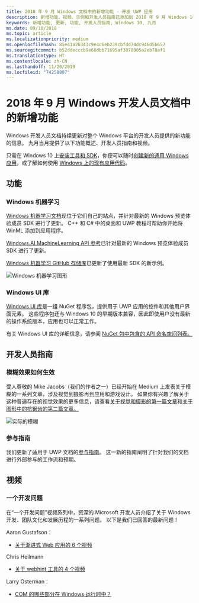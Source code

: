 ```yaml
---
title: 2018 年 9 月 Windows 文档中的新增功能 - 开发 UWP 应用
description: 新增功能、视频、示例和开发人员指南已添加到 2018 年 9 月 Windows 10 开发人员文档。
keywords: 新增功能, 更新, 功能, 开发人员指南, Windows 10, 九月
ms.date: 09/10/2018
ms.topic: article
ms.localizationpriority: medium
ms.openlocfilehash: 85e41a26343c9e4c6eb239cbfdd74dc946d5b657
ms.sourcegitcommit: b52ddecccb9e68dbb71695af3078005a2eb78af1
ms.translationtype: HT
ms.contentlocale: zh-CN
ms.lasthandoff: 11/20/2019
ms.locfileid: "74258807"
---
```

# <a name="whats-new-in-the-windows-developer-docs-in-september-2018"></a>2018 年 9 月 Windows 开发人员文档中的新增功能

Windows 开发人员文档持续更新对整个 Windows 平台的开发人员提供的新功能的信息。 九月当月提供了以下功能概述、开发人员指南和视频。

只需在 Windows 10 上[安装工具和 SDK](https://developer.microsoft.com/windows/downloads#_blank)，你便可以随时[创建新的通用 Windows 应用](../get-started/create-uwp-apps.md)，或了解如何使用 [Windows 上的现有应用代码](../porting/index.md)。

## <a name="features"></a>功能

### <a name="windows-machine-learning"></a>Windows 机器学习

[Windows 机器学习文档](https://docs.microsoft.com/windows/ai/)现位于它们自己的站点，并针对最新的 Windows 预览体验成员 SDK 进行了更新。 C++ 和 C# 中的桌面和 UWP 教程可帮助你开始将 WinML 添加到应用程序。

[Windows.AI.MachineLearning API 参考](https://docs.microsoft.com/uwp/api/windows.ai.machinelearning)已针对最新的 Windows 预览体验成员 SDK 进行了更新。

[Windows 机器学习 GitHub 存储库](https://github.com/Microsoft/Windows-Machine-Learning)已更新了使用最新 SDK 的新示例。

![Windows 机器学习图形](images/winml-graphic.png)

### <a name="windows-ui-library"></a>Windows UI 库

[Windows UI 库](https://docs.microsoft.com/uwp/toolkits/winui/)是一组 NuGet 程序包，提供用于 UWP 应用的控件和其他用户界面元素。 这些程序包还与 Windows 10 的早期版本兼容，因此即使用户没有最新的操作系统版本，应用也可以正常工作。

有关 Windows UI 库的详细信息，请参阅 [NuGet 包中包含的 API 命名空间列表。](https://docs.microsoft.com/uwp/api/overview/winui/)

## <a name="developer-guidance"></a>开发人员指南

### <a name="how-blur-effects-work"></a>模糊效果如何生效

受人尊敬的 Mike Jacobs（我们的作者之一）已经开始在 Medium 上发表关于模糊的一系列文章，涉及视觉到摄影再到应用和游戏设计。 如果你有兴趣了解关于这种普遍存在的视觉效果的更多信息，请查看[关于视觉和摄影的第一篇文章](https://medium.com/microsoft-design/science-in-the-system-how-blur-effects-work-8b0590996e09)和[关于图形中的抗锯齿的第二篇文章。](https://medium.com/microsoft-design/science-in-the-system-how-blur-effects-work-part-2-c5589a738515)

![实际的模糊](images/blur-example.jpg)

### <a name="contributing-guidance"></a>参与指南

我们更新了适用于 UWP 文档的[参与指南](https://github.com/MicrosoftDocs/windows-uwp/blob/docs/CONTRIBUTING.md)。 这一新的指南阐明了针对我们的文档进行外部参与的工作流和预期。

## <a name="videos"></a>视频

### <a name="one-dev-question"></a>一个开发问题

在“一个开发问题”视频系列中，资深的 Microsoft 开发人员介绍了关于 Windows 开发、团队文化和发展历程的一系列问题。 以下是我们已回答的最新问题！

Aaron Gustafson：

* [关于渐进式 Web 应用的 6 个视频](https://www.youtube.com/playlist?list=PLWs4_NfqMtoyPHoI-CIB71mEq-om6m35I)

Chris Heilmann

* [关于 webhint 工具的 4 个视频](https://www.youtube.com/watch?v=eXfmxmiA00Y&list=PLWs4_NfqMtow00LM-vgyECAlMDxx84Q2v)

Larry Osterman：

* [COM 的哪些部分在 Windows 运行时中？](https://youtu.be/_nsMjHqRn1w)